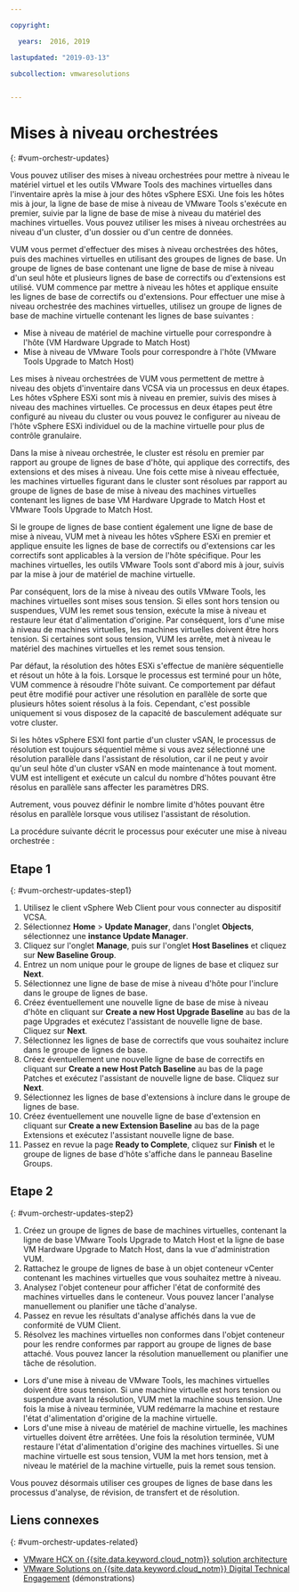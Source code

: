```yaml
---

copyright:

  years:  2016, 2019

lastupdated: "2019-03-13"

subcollection: vmwaresolutions


---
```


#	Mises à niveau orchestrées
{: #vum-orchestr-updates}

Vous pouvez utiliser des mises à niveau orchestrées pour mettre à niveau le matériel virtuel et les outils VMware Tools des machines virtuelles dans l'inventaire après la mise à jour des hôtes vSphere ESXi. Une fois les hôtes mis à jour, la ligne de base de mise à niveau de VMware Tools s'exécute en premier, suivie par la ligne de base de mise à niveau du matériel des machines virtuelles. Vous pouvez utiliser les mises à niveau orchestrées au niveau d'un cluster, d'un dossier ou d'un centre de données.

VUM vous permet d'effectuer des mises à niveau orchestrées des hôtes, puis des machines virtuelles en utilisant des groupes de lignes de base. Un groupe de lignes de base contenant une ligne de base de mise à niveau d'un seul hôte et plusieurs lignes de base de correctifs ou d'extensions est utilisé. VUM commence par mettre à niveau les hôtes et applique ensuite les lignes de base de correctifs ou d'extensions. Pour effectuer une mise à niveau orchestrée des machines virtuelles, utilisez un groupe de lignes de base de machine virtuelle contenant les lignes de base suivantes :
* Mise à niveau de matériel de machine virtuelle pour correspondre à l'hôte (VM Hardware Upgrade to Match Host)
* Mise à niveau de VMware Tools pour correspondre à l'hôte (VMware Tools Upgrade to Match Host)

Les mises à niveau orchestrées de VUM vous permettent de mettre à niveau des objets d'inventaire dans VCSA via un processus en deux étapes. Les hôtes vSphere ESXi sont mis à niveau en premier, suivis des mises à niveau des machines virtuelles. Ce processus en deux étapes peut être configuré au niveau du cluster ou vous pouvez le configurer au niveau de l'hôte vSphere ESXi individuel ou de la machine virtuelle pour plus de contrôle granulaire.

Dans la mise à niveau orchestrée, le cluster est résolu en premier par rapport au groupe de lignes de base d'hôte, qui applique des correctifs, des extensions et des mises à niveau. Une fois cette mise à niveau effectuée, les machines virtuelles figurant dans le cluster sont résolues par rapport au groupe de lignes de base de mise à niveau des machines virtuelles contenant les lignes de base VM Hardware Upgrade to Match Host et VMware Tools Upgrade to Match Host.

Si le groupe de lignes de base contient également une ligne de base de mise à niveau, VUM met à niveau les hôtes vSphere ESXi en premier et applique ensuite les lignes de base de correctifs ou d'extensions car les correctifs sont applicables à la version de l'hôte spécifique. Pour les machines virtuelles, les outils VMware Tools sont d'abord mis à jour, suivis par la mise à jour de matériel de machine virtuelle.

Par conséquent, lors de la mise à niveau des outils VMware Tools, les machines virtuelles sont mises sous tension. Si elles sont hors tension ou suspendues, VUM les remet sous tension, exécute la mise à niveau et restaure leur état d'alimentation d'origine. Par conséquent, lors d'une mise à niveau de machines virtuelles, les machines virtuelles doivent être hors tension. Si certaines sont sous tension, VUM les arrête, met à niveau le matériel des machines virtuelles et les remet sous tension.

Par défaut, la résolution des hôtes ESXi s'effectue de manière séquentielle et résout un hôte à la fois. Lorsque le processus est terminé pour un hôte, VUM commence à résoudre l'hôte suivant. Ce comportement par défaut peut être modifié pour activer une résolution en parallèle de sorte que plusieurs hôtes soient résolus à la fois. Cependant, c'est possible uniquement si vous disposez de la capacité de basculement adéquate sur votre cluster.

Si les hôtes vSphere ESXI font partie d'un cluster vSAN, le processus de résolution est toujours séquentiel même si vous avez sélectionné une résolution parallèle dans l'assistant de résolution, car il ne peut y avoir qu'un seul hôte d'un cluster vSAN en mode maintenance à tout moment. VUM est intelligent et exécute un calcul du nombre d'hôtes pouvant être résolus en parallèle sans affecter les paramètres DRS.

Autrement, vous pouvez définir le nombre limite d'hôtes pouvant être résolus en parallèle lorsque vous utilisez l'assistant de résolution.

La procédure suivante décrit le processus pour exécuter une mise à niveau orchestrée :

## Etape 1
{: #vum-orchestr-updates-step1}

1. Utilisez le client vSphere Web Client pour vous connecter au dispositif VCSA.
2. Sélectionnez **Home** > **Update Manager**, dans l'onglet **Objects**, sélectionnez une **instance Update Manager**.
3. Cliquez sur l'onglet **Manage**, puis sur l'onglet **Host Baselines** et cliquez sur **New Baseline Group**.
4. Entrez un nom unique pour le groupe de lignes de base et cliquez sur **Next**.
5. Sélectionnez une ligne de base de mise à niveau d'hôte pour l'inclure dans le groupe de lignes de base.
6. Créez éventuellement une nouvelle ligne de base de mise à niveau d'hôte en cliquant sur **Create a new Host Upgrade Baseline** au bas de la page Upgrades et exécutez l'assistant de nouvelle ligne de base. Cliquez sur **Next**.
7. Sélectionnez les lignes de base de correctifs que vous souhaitez inclure dans le groupe de lignes de base.
8. Créez éventuellement une nouvelle ligne de base de correctifs en cliquant sur **Create a new Host Patch Baseline** au bas de la page Patches et exécutez l'assistant de nouvelle ligne de base. Cliquez sur **Next**.
9. Sélectionnez les lignes de base d'extensions à inclure dans le groupe de lignes de base.
10. Créez éventuellement une nouvelle ligne de base d'extension en cliquant sur **Create a new Extension Baseline** au bas de la page Extensions et exécutez l'assistant nouvelle ligne de base.
11. Passez en revue la page **Ready to Complete**, cliquez sur **Finish** et le groupe de lignes de base d'hôte s'affiche dans le panneau Baseline Groups.

## Etape 2
{: #vum-orchestr-updates-step2}

1. Créez un groupe de lignes de base de machines virtuelles, contenant la ligne de base VMware Tools Upgrade to Match Host et la ligne de base VM Hardware Upgrade to Match Host, dans la vue d'administration VUM.
2. Rattachez le groupe de lignes de base à un objet conteneur vCenter contenant les machines virtuelles que vous souhaitez mettre à niveau.
3. Analysez l'objet conteneur pour afficher l'état de conformité des machines virtuelles dans le conteneur. Vous pouvez lancer l'analyse manuellement ou planifier une tâche d'analyse.
4. Passez en revue les résultats d'analyse affichés dans la vue de conformité de VUM Client.
5. Résolvez les machines virtuelles non conformes dans l'objet conteneur pour les rendre conformes par rapport au groupe de lignes de base attaché. Vous pouvez lancer la résolution manuellement ou planifier une tâche de résolution.
* Lors d'une mise à niveau de VMware Tools, les machines virtuelles doivent être sous tension. Si une machine virtuelle est hors tension ou suspendue avant la résolution, VUM met la machine sous tension. Une fois la mise à niveau terminée, VUM redémarre la machine et restaure l'état d'alimentation d'origine de la machine virtuelle.
* Lors d'une mise à niveau de matériel de machine virtuelle, les machines virtuelles doivent être arrêtées. Une fois la résolution terminée, VUM restaure l'état d'alimentation d'origine des machines virtuelles. Si une machine virtuelle est sous tension, VUM la met hors tension, met à niveau le matériel de la machine virtuelle, puis la remet sous tension.

Vous pouvez désormais utiliser ces groupes de lignes de base dans les processus d'analyse, de révision, de transfert et de résolution.

## Liens connexes
{: #vum-orchestr-updates-related}

* [VMware HCX on {{site.data.keyword.cloud_notm}} solution architecture](/docs/services/vmwaresolutions/services?topic=vmware-solutions-hcx-archi-intro#hcx-archi-intro)
* [VMware Solutions on {{site.data.keyword.cloud_notm}} Digital Technical Engagement](https://ibm-dte.mybluemix.net/ibm-vmware) (démonstrations)
